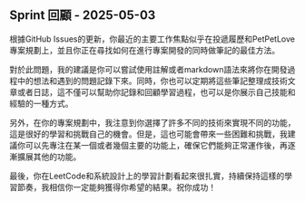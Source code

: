 ## Sprint 回顧 - 2025-05-03

根據GitHub Issues的更新，你最近的主要工作焦點似乎在投遞履歷和PetPetLove專案規劃上，並且你正在尋找如何在進行專案開發的同時做筆記的最佳方法。

對於此問題，我的建議是你可以嘗試使用註解或者markdown語法來將你在開發過程中的想法和遇到的問題記錄下來。同時，你也可以定期將這些筆記整理成技術文章或者日誌，這不僅可以幫助你記錄和回顧學習過程，也可以是你展示自己技能和經驗的一種方式。

另外，在你的專案規劃中，我注意到你選擇了許多不同的技術來實現不同的功能，這是很好的學習和挑戰自己的機會。但是，這也可能會帶來一些困難和挑戰，我建議你可以先專注在某一個或者幾個主要的功能上，確保它們能夠正常運作後，再逐漸擴展其他的功能。

最後，你在LeetCode和系統設計上的學習計劃看起來很扎實，持續保持這樣的學習節奏，我相信你一定能夠獲得你希望的結果。祝你成功！
